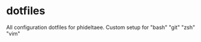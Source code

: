 # dotfiles
All configuration dotfiles for phideltaee. Custom setup for 
  "bash"
  "git"
  "zsh"
  "vim"
